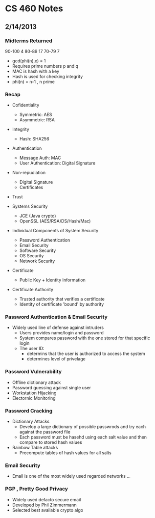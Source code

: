 # CS  460 Notes
## 2/14/2013

### Midterms Returned
90-100 4
80-89 17
70-79 7

- gcd(phi(n),e) = 1
- Requires prime numbers p and q
- MAC is hash with a key
- Hash is used for checking integrity
- phi(n) = n-1 , n prime 

### Recap
- Cofidentiality
    - Symmetric: AES
    - Asymmetric: RSA
- Integrity
    - Hash: SHA256
- Authentication
    - Message Auth: MAC
    - User Authentication: Digital Signature
- Non-repudiation
    - Digital Signature
    - Certificates
- Trust
- Systems Security
    - JCE (Java crypto)
    - OpenSSL (AES/RSA/DS/Hash/Mac)

- Individual Components of System Security
    - Password Authentication
    - Email Security
    - Software Security
    - OS Security
    - Network Security 

- Certificate
    - Public Key + Identity Information 
- Certificate Authority
    - Trusted authority that verifies a certificate 
    - Identity of certificate 'bound' by authority

### Password Authentication & Email Security
- Widely used line of defense against intruders
    - Users provides name/login and password
    - System compares password with the one stored for that specific login
    - The user ID:
        - determins that the user is authorized to access the  system
        - determines level of privelage 

### Password Vulnerability
- Offline dictionary attack
- Password guessing against single user
- Workstation Hijacking
- Electornic Monitoring

### Password Cracking
- Dictionary Attacks
    - Develop a large dictionary of possible passwrods and try each against the password file
    - Each password must be hasehd using each salt value and then compare to stored hash values
- Rainbow Table attacks
    - Precompute tables of hash values for all salts     

### Email Security
- Email is one of the most widely used regarded networks
...


### PGP , Pretty Good Privacy
- Widely used defacto secure email
- Developed by Phil Zimmermann
- Selected best available crypto algo 
